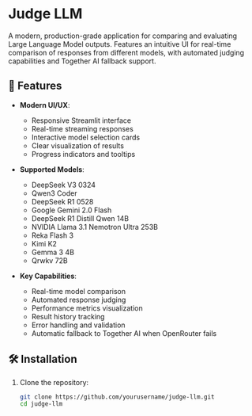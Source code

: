 # Judge LLM

A modern, production-grade application for comparing and evaluating Large Language Model outputs. Features an intuitive UI for real-time comparison of responses from different models, with automated judging capabilities and Together AI fallback support.

## 🚀 Features

- **Modern UI/UX**:
  - Responsive Streamlit interface
  - Real-time streaming responses
  - Interactive model selection cards
  - Clear visualization of results
  - Progress indicators and tooltips

- **Supported Models**:
  - DeepSeek V3 0324
  - Qwen3 Coder
  - DeepSeek R1 0528
  - Google Gemini 2.0 Flash
  - DeepSeek R1 Distill Qwen 14B
  - NVIDIA Llama 3.1 Nemotron Ultra 253B
  - Reka Flash 3
  - Kimi K2
  - Gemma 3 4B
  - Qrwkv 72B

- **Key Capabilities**:
  - Real-time model comparison
  - Automated response judging
  - Performance metrics visualization
  - Result history tracking
  - Error handling and validation
  - Automatic fallback to Together AI when OpenRouter fails

## 🛠️ Installation

1. Clone the repository:
   ```bash
   git clone https://github.com/yourusername/judge-llm.git
   cd judge-llm